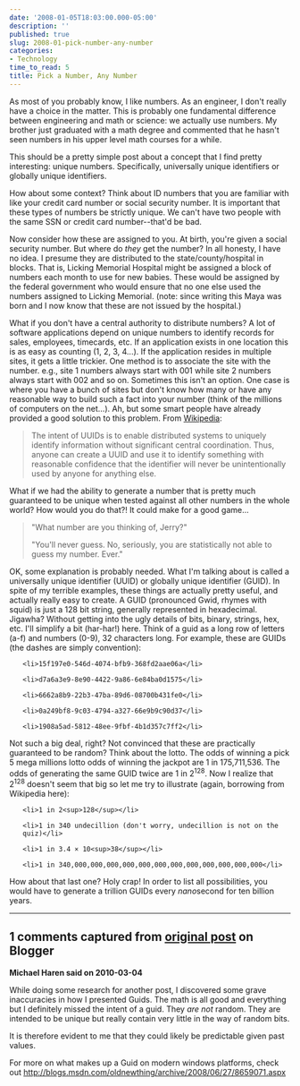 ```yaml
---
date: '2008-01-05T18:03:00.000-05:00'
description: ''
published: true
slug: 2008-01-pick-number-any-number
categories:
- Technology
time_to_read: 5
title: Pick a Number, Any Number
---
```


As most of you probably know, I like numbers. As an engineer, I don't really have a choice in the matter. This is probably one fundamental difference between engineering and math or science: we actually use numbers. My brother just graduated with a math degree and commented that he hasn't seen numbers in his upper level math courses for a while.

This should be a pretty simple post about a concept that I find pretty interesting: unique numbers. Specifically, universally unique identifiers or globally unique identifiers.

How about some context? Think about ID numbers that you are familiar with like your credit card number or social security number. It is important that these types of numbers be strictly unique. We can't have two people with the same SSN or credit card number--that'd be bad.

Now consider how these are assigned to you. At birth, you're given a social security number. But where do *they* get the number? In all honesty, I have no idea. I presume they are distributed to the state/county/hospital in blocks. That is, Licking Memorial Hospital might be assigned a block of numbers each month to use for new babies. These would be assigned by the federal government who would ensure that no one else used the numbers assigned to Licking Memorial. (note: since writing this Maya was born and I now know that these are not issued by the hospital.)

What if you don't have a central authority to distribute numbers? A lot of software applications depend on unique numbers to identify records for sales, employees, timecards, etc. If an application exists in one location this is as easy as counting (1, 2, 3, 4...). If the application resides in multiple sites, it gets a little trickier. One method is to associate the site with the number. e.g., site 1 numbers always start with 001 while site 2 numbers always start with 002 and so on. Sometimes this isn't an option. One case is where you have a bunch of sites but don't know how many or have any reasonable way to build such a fact into your number (think of the millions of computers on the net...). Ah, but some smart people have already provided a good solution to this problem. From [Wikipedia](http://en.wikipedia.org/wiki/Universally_Unique_Identifier):

<blockquote>The intent of UUIDs is to enable distributed systems to uniquely identify information without significant central coordination. Thus, anyone can create a UUID and use it to identify something with reasonable confidence that the identifier will never be unintentionally used by anyone for anything else.</blockquote>

What if we had the ability to generate a number that is pretty much guaranteed to be unique when tested against all other numbers in the whole world? How would you do that?! It could make for a good game...

<blockquote> "What number are you thinking of, Jerry?"

"You'll never guess. No, seriously, you are statistically not able to guess my number. Ever."</blockquote>

OK, some explanation is probably needed. What I'm talking about is called a universally unique identifier (UUID) or globally unique identifier (GUID). In spite of my terrible examples, these things are actually pretty useful, and actually really easy to create. A GUID (pronounced Gwid, rhymes with squid) is just a 128 bit string, generally represented in hexadecimal. Jigawha? Without getting into the ugly details of bits, binary, strings, hex, etc. I'll simplify a bit (har-har!) here. Think of a guid as a long row of letters (a-f) and numbers (0-9), 32 characters long. For example, these are GUIDs (the dashes are simply convention):

<ul>

	<li>15f197e0-546d-4074-bfb9-368fd2aae06a</li>

	<li>d7a6a3e9-8e90-4422-9a86-6e84ba0d1575</li>

	<li>6662a8b9-22b3-47ba-89d6-08700b431fe0</li>

	<li>0a249bf8-9c03-4794-a327-66e9b9c90d37</li>

	<li>1908a5ad-5812-48ee-9fbf-4b1d357c7ff2</li>

</ul>

Not such a big deal, right? Not convinced that these are practically guaranteed to be random? Think about the lotto. The odds of winning a pick 5 mega millions lotto odds of winning the jackpot are 1 in 175,711,536. The odds of generating the same GUID twice are 1 in 2<sup>128</sup>. Now I realize that 2<sup>128</sup> doesn't seem that big so let me try to illustrate (again, borrowing from Wikipedia here):

<ul>

	<li>1 in 2<sup>128</sup></li>

	<li>1 in 340 undecillion (don't worry, undecillion is not on the quiz)</li>

	<li>1 in 3.4 × 10<sup>38</sup></li>

	<li>1 in 340,000,000,000,000,000,000,000,000,000,000,000,000</li>

</ul>

How about that last one? Holy crap! In order to list all possibilities, you would have to generate a trillion GUIDs every *nano*second for ten billion years.

---

## 1 comments captured from [original post](https://blog.wassupy.com/2008/01/pick-number-any-number.html) on Blogger

**Michael Haren said on 2010-03-04**

While doing some research for another post, I discovered some grave inaccuracies in how I presented Guids. The math is all good and everything but I definitely missed the intent of a guid. They *are not* random. They are intended to be unique but really contain very little in the way of random bits. 

It is therefore evident to me that they could likely be predictable given past values.

For more on what makes up a Guid on modern windows platforms, check out http://blogs.msdn.com/oldnewthing/archive/2008/06/27/8659071.aspx


